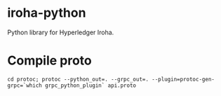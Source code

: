 # iroha-python
Python library for Hyperledger Iroha.

# Compile proto
```
cd protoc; protoc --python_out=. --grpc_out=. --plugin=protoc-gen-grpc=`which grpc_python_plugin` api.proto
```

